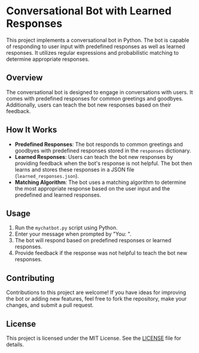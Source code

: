 # Conversational Bot with Learned Responses

This project implements a conversational bot in Python. The bot is capable of responding to user input with predefined responses as well as learned responses. It utilizes regular expressions and probabilistic matching to determine appropriate responses.

## Overview

The conversational bot is designed to engage in conversations with users. It comes with predefined responses for common greetings and goodbyes. Additionally, users can teach the bot new responses based on their feedback.

## How It Works

- **Predefined Responses**: The bot responds to common greetings and goodbyes with predefined responses stored in the `responses` dictionary.
- **Learned Responses**: Users can teach the bot new responses by providing feedback when the bot's response is not helpful. The bot then learns and stores these responses in a JSON file (`learned_responses.json`).
- **Matching Algorithm**: The bot uses a matching algorithm to determine the most appropriate response based on the user input and the predefined and learned responses.

## Usage

1. Run the `mychatbot.py` script using Python.
2. Enter your message when prompted by "You: ".
3. The bot will respond based on predefined responses or learned responses.
4. Provide feedback if the response was not helpful to teach the bot new responses.

## Contributing

Contributions to this project are welcome! If you have ideas for improving the bot or adding new features, feel free to fork the repository, make your changes, and submit a pull request.

## License

This project is licensed under the MIT License. See the [LICENSE](LICENSE) file for details.
